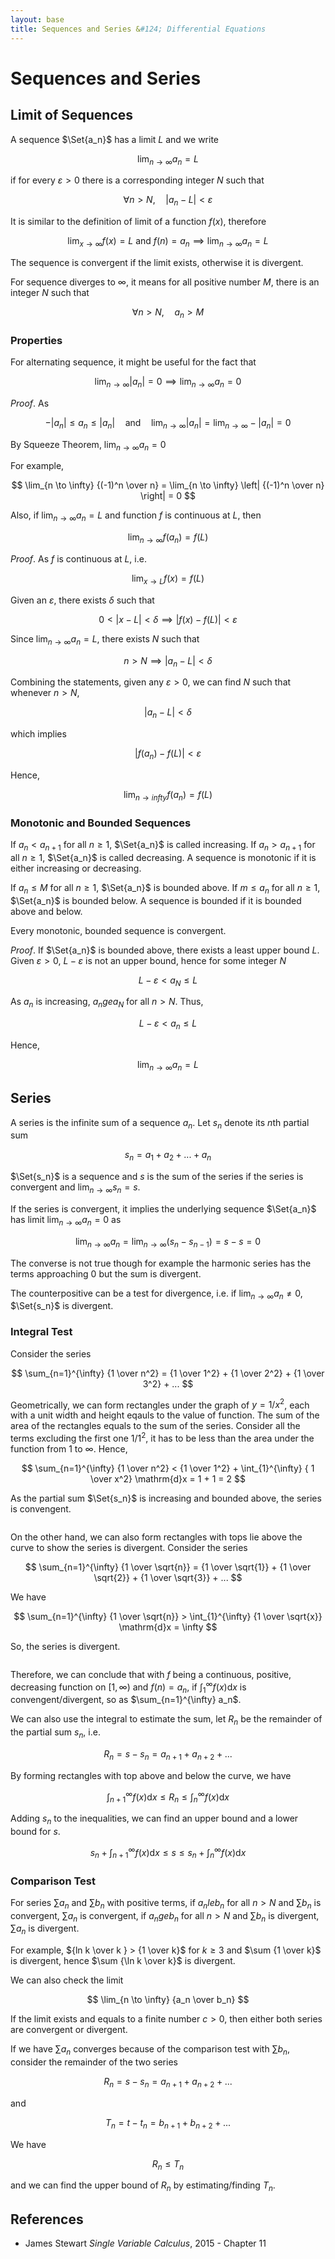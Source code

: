 ```yaml
---
layout: base
title: Sequences and Series &#124; Differential Equations
---
```


# Sequences and Series

## Limit of Sequences

A sequence $\Set{a_n}$ has a limit $L$ and we write

$$
\lim_{n \to \infty} a_n = L
$$

if for every $\varepsilon > 0$ there is a corresponding integer $N$ such that

$$
\forall n > N, \quad |a_n - L| < \varepsilon
$$

It is similar to the definition of limit of a function $f(x)$, therefore

$$
\lim_{x \to \infty} f(x) = L \text{ and } f(n) = a_n \implies \lim_{n \to \infty} a_n = L
$$

The sequence is convergent if the limit exists, otherwise it is divergent.

For sequence diverges to $\infty$, it means for all positive number $M$, there is an integer $N$ such that

$$
\forall n > N, \quad a_n > M
$$

### Properties

For alternating sequence, it might be useful for the fact that

$$
\lim_{n \to \infty} |a_n| = 0 \implies \lim_{n \to \infty} a_n = 0
$$

_Proof_. As

$$
-|a_n| \le a_n \le |a_n| \quad \text{and} \quad \lim_{n \to \infty} |a_n| = \lim_{n \to \infty} -|a_n| = 0
$$

By Squeeze Theorem, $\lim_{n \to \infty} a_n = 0$

For example,

$$
\lim_{n \to \infty} {(-1)^n \over n} = \lim_{n \to \infty} \left| {(-1)^n \over n} \right| = 0
$$

Also, if $\lim_{n \to \infty} a_n = L$ and function $f$ is continuous at $L$, then

$$
\lim_{n \to \infty} f(a_n) = f(L)
$$

_Proof_. As $f$ is continuous at $L$, i.e.

$$
\lim_{x \to L} f(x) = f(L)
$$

Given an $\varepsilon$, there exists $\delta$ such that

$$
0 < |x - L| < \delta \implies |f(x) - f(L)| < \varepsilon
$$

Since $\lim_{n \to \infty} a_n = L$, there exists $N$ such that

$$
n > N \implies |a_n - L| < \delta
$$

Combining the statements, given any $\varepsilon > 0$, we can find $N$ such that whenever $n > N$,

$$
|a_n - L| < \delta
$$

which implies

$$
|f(a_n) - f(L)| < \varepsilon
$$

Hence,

$$
\lim_{n \to infty} f(a_n) = f(L)
$$

### Monotonic and Bounded Sequences

If $a_n < a_{n+1}$ for all $n \ge 1$, $\Set{a_n}$ is called increasing.
If $a_n > a_{n+1}$ for all $n \ge 1$, $\Set{a_n}$ is called decreasing.
A sequence is monotonic if it is either increasing or decreasing.

If $a_n \le M$ for all $n \ge 1$, $\Set{a_n}$ is bounded above.
If $m \le a_n$ for all $n \ge 1$, $\Set{a_n}$ is bounded below.
A sequence is bounded if it is bounded above and below.

Every monotonic, bounded sequence is convergent.

_Proof_. If $\Set{a_n}$ is bounded above, there exists a least upper bound $L$.
Given $\varepsilon > 0$, $L - \varepsilon$ is not an upper bound, hence for some integer $N$

$$
L - \varepsilon < a_N \le L
$$

As $a_n$ is increasing, $a_n ge a_N$ for all $n > N$. Thus,

$$
L - \varepsilon < a_n \le L
$$

Hence,

$$
\lim_{n \to \infty} a_n = L
$$

## Series

A series is the infinite sum of a sequence $a_n$. Let $s_n$ denote its $n$th partial sum

$$
s_n = a_1 + a_2 + ... + a_n
$$

$\Set{s_n}$ is a sequence and $s$ is the sum of the series if the series is convergent and $\lim_{n \to \infty} s_n = s$.

If the series is convergent, it implies the underlying sequence $\Set{a_n}$ has limit $\lim_{n \to \infty} a_n = 0$ as

$$
\lim_{n \to \infty} a_n = \lim_{n \to \infty} (s_n - s_{n-1}) = s - s = 0
$$

The converse is not true though for example the harmonic series has the terms approaching $0$ but the sum is divergent.

The counterpositive can be a test for divergence, i.e. if $\lim_{n \to \infty} a_n \not = 0$, $\Set{s_n}$ is divergent.

### Integral Test

Consider the series

$$
\sum_{n=1}^{\infty} {1 \over n^2} = {1 \over 1^2} + {1 \over 2^2} + {1 \over 3^2} + ...
$$

Geometrically, we can form rectangles under the graph of $y = 1/x^2$, each with a unit width and height eqauls to the value of function.
The sum of the area of the rectangles equals to the sum of the series. Consider all the terms excluding the first one $1/1^2$,
it has to be less than the area under the function from $1$ to $\infty$. Hence,

$$
\sum_{n=1}^{\infty} {1 \over n^2} < {1 \over 1^2} + \int_{1}^{\infty} { 1 \over x^2} \mathrm{d}x = 1 + 1 = 2
$$

As the partial sum $\Set{s_n}$ is increasing and bounded above, the series is convengent.

<p align="center"><img src="../images/integral-test-below.png" alt="" /></p>

On the other hand, we can also form rectangles with tops lie above the curve to show the series is divergent. Consider the series

$$
\sum_{n=1}^{\infty} {1 \over \sqrt{n}} = {1 \over \sqrt{1}} + {1 \over \sqrt{2}} + {1 \over \sqrt{3}} + ...
$$

We have

$$
\sum_{n=1}^{\infty} {1 \over \sqrt{n}} > \int_{1}^{\infty} {1 \over \sqrt{x}} \mathrm{d}x = \infty
$$

So, the series is divergent.

<p align="center"><img src="../images/integral-test-above.png" alt="" /></p>

Therefore, we can conclude that with $f$ being a continuous, positive, decreasing function on $[1, \infty)$ and $f(n) = a_n$,
if $\int_{1}^{\infty} f(x) \mathrm{d}x$ is convengent/divergent, so as $\sum_{n=1}^{\infty} a_n$.

We can also use the integral to estimate the sum, let $R_n$ be the remainder of the partial sum $s_n$, i.e.

$$
R_n = s - s_n = a_{n+1} + a_{n+2} + ...
$$

By forming rectangles with top above and below the curve, we have

$$
\int_{n+1}^{\infty} f(x) \mathrm{d}x \le R_n \le \int_{n}^{\infty} f(x) \mathrm{d}x
$$

Adding $s_n$ to the inequalities, we can find an upper bound and a lower bound for $s$.

$$
s_n + \int_{n+1}^{\infty} f(x) \mathrm{d}x \le s \le s_n + \int_{n}^{\infty} f(x) \mathrm{d}x
$$

### Comparison Test

For series $\sum a_n$ and $\sum b_n$ with positive terms,
if $a_n le b_n$ for all $n > N$ and $\sum b_n$ is convergent, $\sum a_n$ is convergent,
if $a_n ge b_n$ for all $n > N$ and $\sum b_n$ is divergent, $\sum a_n$ is divergent.

For example, ${ln k \over k } > {1 \over k}$ for $k \ge 3$ and $\sum {1 \over k}$ is divergent, hence $\sum {\ln k \over k}$ is divergent.

We can also check the limit

$$
\lim_{n \to \infty} {a_n \over b_n}
$$

If the limit exists and equals to a finite number $c > 0$, then either both series are convergent or divergent.

If we have $\sum a_n$ converges because of the comparison test with $\sum b_n$, consider the remainder of the two series

$$
R_n = s - s_n = a_{n+1} + a_{n+2} + ...
$$

and

$$
T_n = t - t_n = b_{n+1} + b_{n+2} + ...
$$

We have

$$
R_n \le T_n
$$

and we can find the upper bound of $R_n$ by estimating/finding $T_n$.

## References

* James Stewart _Single Variable Calculus_, 2015 - Chapter 11
